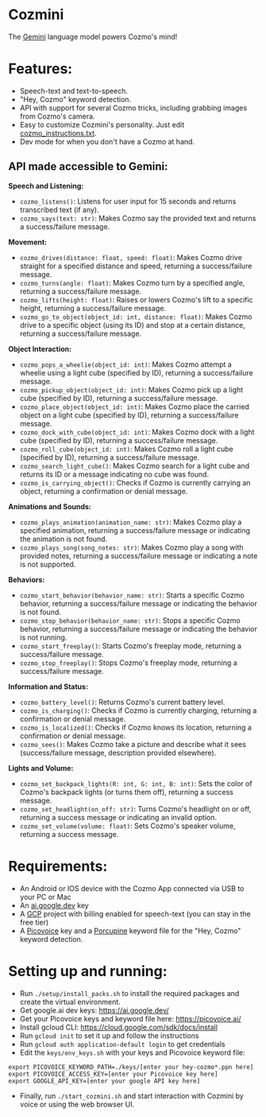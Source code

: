 # Cozmini
The [Gemini](https://gemini.google.com/) language model powers Cozmo's mind!

# Features:
 - Speech-text and text-to-speech.
 - "Hey, Cozmo" keyword detection.
 - API with support for several Cozmo tricks, including grabbing images from Cozmo's camera.
 - Easy to customize Cozmini's personality. Just edit [cozmo_instructions.txt](https://github.com/hfbassani/cozmini/blob/main/cozmo_instructions.txt).
 - Dev mode for when you don't have a Cozmo at hand.

## API made accessible to Gemini:

**Speech and Listening:**

* `cozmo_listens()`: Listens for user input for 15 seconds and returns transcribed text (if any).
* `cozmo_says(text: str)`: Makes Cozmo say the provided text and returns a success/failure message.

**Movement:**

* `cozmo_drives(distance: float, speed: float)`: Makes Cozmo drive straight for a specified distance and speed, returning a success/failure message.
* `cozmo_turns(angle: float)`: Makes Cozmo turn by a specified angle, returning a success/failure message.
* `cozmo_lifts(height: float)`: Raises or lowers Cozmo's lift to a specific height, returning a success/failure message.
* `cozmo_go_to_object(object_id: int, distance: float)`: Makes Cozmo drive to a specific object (using its ID) and stop at a certain distance, returning a success/failure message.

**Object Interaction:**

* `cozmo_pops_a_wheelie(object_id: int)`: Makes Cozmo attempt a wheelie using a light cube (specified by ID), returning a success/failure message.
* `cozmo_pickup_object(object_id: int)`: Makes Cozmo pick up a light cube (specified by ID), returning a success/failure message.
* `cozmo_place_object(object_id: int)`: Makes Cozmo place the carried object on a light cube (specified by ID), returning a success/failure message.
* `cozmo_dock_with_cube(object_id: int)`: Makes Cozmo dock with a light cube (specified by ID), returning a success/failure message.
* `cozmo_roll_cube(object_id: int)`: Makes Cozmo roll a light cube (specified by ID), returning a success/failure message.
* `cozmo_search_light_cube()`: Makes Cozmo search for a light cube and returns its ID or a message indicating no cube was found.
* `cozmo_is_carrying_object()`: Checks if Cozmo is currently carrying an object, returning a confirmation or denial message.

**Animations and Sounds:**

* `cozmo_plays_animation(animation_name: str)`: Makes Cozmo play a specified animation, returning a success/failure message or indicating the animation is not found.
* `cozmo_plays_song(song_notes: str)`: Makes Cozmo play a song with provided notes, returning a success/failure message or indicating a note is not supported.

**Behaviors:**

* `cozmo_start_behavior(behavior_name: str)`: Starts a specific Cozmo behavior, returning a success/failure message or indicating the behavior is not found.
* `cozmo_stop_behavior(behavior_name: str)`: Stops a specific Cozmo behavior, returning a success/failure message or indicating the behavior is not running.
* `cozmo_start_freeplay()`: Starts Cozmo's freeplay mode, returning a success/failure message.
* `cozmo_stop_freeplay()`: Stops Cozmo's freeplay mode, returning a success/failure message.

**Information and Status:**

* `cozmo_battery_level()`: Returns Cozmo's current battery level.
* `cozmo_is_charging()`: Checks if Cozmo is currently charging, returning a confirmation or denial message.
* `cozmo_is_localized()`: Checks if Cozmo knows its location, returning a confirmation or denial message.
* `cozmo_sees()`: Makes Cozmo take a picture and describe what it sees (success/failure message, description provided elsewhere).

**Lights and Volume:**

* `cozmo_set_backpack_lights(R: int, G: int, B: int)`: Sets the color of Cozmo's backpack lights (or turns them off), returning a success message.
* `cozmo_set_headlight(on_off: str)`: Turns Cozmo's headlight on or off, returning a success message or indicating an invalid option.
* `cozmo_set_volume(volume: float)`: Sets Cozmo's speaker volume, returning a success message.


# Requirements:
 - An Android or IOS device with the Cozmo App connected via USB to your PC or Mac
 - An [ai.google.dev](https://ai.google.dev/) key
 - A [GCP](https://cloud.google.com/) project with billing enabled for speech-text (you can stay in the free tier)
 - A [Picovoice](https://picovoice.ai/) key and a [Porcupine](https://picovoice.ai/platform/porcupine/) keyword file for the "Hey, Cozmo" keyword detection.

# Setting up and running:
 - Run `./setup/install_packs.sh` to install the required packages and create
   the virtual environment.
 - Get google.ai dev keys: https://ai.google.dev/
 - Get your Picovoice keys and keyword file here: https://picovoice.ai/
 - Install gcloud CLI: https://cloud.google.com/sdk/docs/install
 - Run `gcloud init` to set it up and follow the instructions
 - Run `gcloud auth application-default login` to get credentials
 - Edit the `keys/env_keys.sh` with your keys and Picovoice keyword file:
 ```
 export PICOVOICE_KEYWORD_PATH=./keys/[enter your hey-cozmo*.ppn here]
 export PICOVOICE_ACCESS_KEY=[enter your Picovoice key here]
 export GOOGLE_API_KEY=[enter your google API key here]
 ```
 - Finally, run `./start_cozmini.sh` and start interaction with Cozmini by voice or using the web browser UI.
